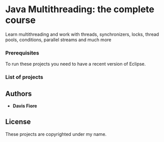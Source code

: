 # Java Multithreading: the complete course

Learn multithreading and work with threads, synchronizers, locks, thread pools, conditions, parallel streams and much more

### Prerequisites

To run these projects you need to have a recent version of Eclipse.

### List of projects

## Authors

* **Davis Fiore**

## License

These projects are copyrighted under my name.
